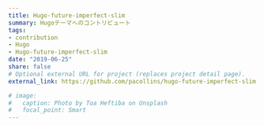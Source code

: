 ```yaml
---
title: Hugo-future-imperfect-slim
summary: Hugoテーマへのコントリビュート
tags:
- contribution
- Hugo
- Hugo-future-imperfect-slim
date: "2019-06-25"
share: false
# Optional external URL for project (replaces project detail page).
external_link: https://github.com/pacollins/hugo-future-imperfect-slim

# image:
#   caption: Photo by Toa Heftiba on Unsplash
#   focal_point: Smart
---
```



